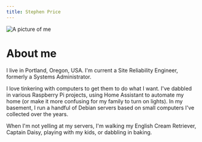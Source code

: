 ```yaml
---
title: Stephen Price
---
```


![A picture of me](/images/profile-image.png)

# About me

I live in Portland, Oregon, USA. I'm current a Site Reliability Engineer, formerly a Systems Administrator.

I love tinkering with computers to get them to do what I want. I've dabbled in various Raspberry Pi projects, using
Home Assistant to automate my home (or make it more confusing for my family to turn on lights). In my basement, I run a handful of
Debian servers based on small computers I've collected over the years.

When I'm not yelling at my servers, I'm walking my English Cream Retriever, Captain Daisy, playing with my kids, or
dabbling in baking.
